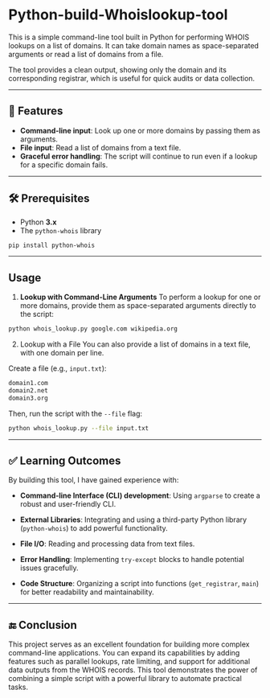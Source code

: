 # Python-build-Whoislookup-tool

This is a simple command-line tool built in Python for performing WHOIS lookups on a list of domains. It can take domain names as space-separated arguments or read a list of domains from a file.

The tool provides a clean output, showing only the domain and its corresponding registrar, which is useful for quick audits or data collection.

---

## 🧩 Features
- **Command-line input**: Look up one or more domains by passing them as arguments.  
- **File input**: Read a list of domains from a text file.  
- **Graceful error handling**: The script will continue to run even if a lookup for a specific domain fails.  

---

## 🛠️ Prerequisites
- Python **3.x**  
- The `python-whois` library  
```bash
pip install python-whois
```

---

## Usage
1. **Lookup with Command-Line Arguments**
To perform a lookup for one or more domains, provide them as space-separated arguments directly to the script:
```bash
python whois_lookup.py google.com wikipedia.org
```

2. Lookup with a File
You can also provide a list of domains in a text file, with one domain per line.

Create a file (e.g., `input.txt`):
```bash
domain1.com
domain2.net
domain3.org
```
Then, run the script with the `--file` flag:
```bash
python whois_lookup.py --file input.txt
```

---

## ✅ Learning Outcomes
By building this tool, I have gained experience with:

- **Command-line Interface (CLI) development**: Using `argparse` to create a robust and user-friendly CLI.

- **External Libraries**: Integrating and using a third-party Python library (`python-whois`) to add powerful functionality.

- **File I/O**: Reading and processing data from text files.

- **Error Handling**: Implementing `try-except` blocks to handle potential issues gracefully.

- **Code Structure**: Organizing a script into functions (`get_registrar`, `main`) for better readability and maintainability.

---

## 🔚 Conclusion
This project serves as an excellent foundation for building more complex command-line applications. You can expand its capabilities by adding features such as parallel lookups, rate limiting, and support for additional data outputs from the WHOIS records. This tool demonstrates the power of combining a simple script with a powerful library to automate practical tasks.



